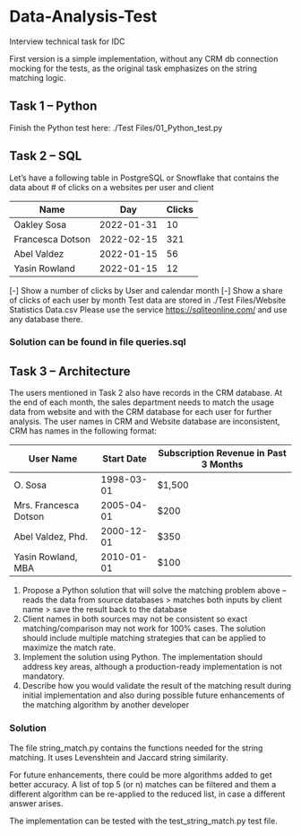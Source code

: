# Data-Analysis-Test
Interview technical task for IDC

First version is a simple implementation, without any CRM db connection mocking for the tests, as the original task emphasizes on the string matching logic.

## Task 1 – Python

Finish the Python test here: ./Test Files/01_Python_test.py

## Task 2 – SQL

Let’s have a following table in PostgreSQL or Snowflake that contains the data about # of clicks on a websites per user and client

| Name              | Day         | Clicks |
|-------------------|-------------|--------|
| Oakley Sosa       | 2022-01-31  | 10     |
| Francesca Dotson  | 2022-02-15  | 321    |
| Abel Valdez       | 2022-01-15  | 56     |
| Yasin Rowland     | 2022-01-15  | 12     |

[-] Show a number of clicks by User and calendar month
[-] Show a share of clicks of each user by month
Test data are stored in ./Test Files/Website Statistics Data.csv
Please use the service https://sqliteonline.com/ and use any database there.

### Solution can be found in file queries.sql

## Task 3 – Architecture

The users mentioned in Task 2 also have records in the CRM database. At the end of each month, the sales department needs to match the usage data from website and with the CRM database for each user for further analysis. The user names in CRM and Website database are inconsistent, CRM has names in the following format:

| User Name              | Start Date  | Subscription Revenue in Past 3 Months |
|------------------------|-------------|---------------------------------------|
| O. Sosa                | 1998-03-01  | $1,500                                |
| Mrs. Francesca Dotson  | 2005-04-01  | $200                                  |
| Abel Valdez, Phd.      | 2000-12-01  | $350                                  |
| Yasin Rowland, MBA     | 2010-01-01  | $100                                  |

1. Propose a Python solution that will solve the matching problem above – reads the data from source databases > matches both inputs by client name > save the result back to the database
2. Client names in both sources may not be consistent so exact matching/comparison may not work for 100% cases. The solution should include multiple matching strategies that can be applied to maximize the match rate.
3. Implement the solution using Python. The implementation should address key areas, although a production-ready implementation is not mandatory.
4. Describe how you would validate the result of the matching result during initial implementation and also during possible future enhancements of the matching algorithm by another developer

### Solution

The file string_match.py contains the functions needed for the string matching.
It uses Levenshtein and Jaccard string similarity.

For future enhancements, there could be more algorithms added to get better accuracy.
A list of top 5 (or n) matches can be filtered and them a different algorithm can be re-applied to the reduced list, in case a different answer arises.

The implementation can be tested with the test_string_match.py test file.
